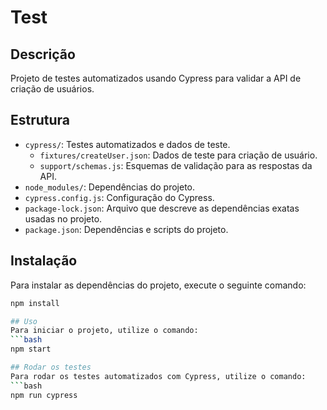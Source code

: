 # Test

## Descrição
Projeto de testes automatizados usando Cypress para validar a API de criação de usuários.

## Estrutura
- `cypress/`: Testes automatizados e dados de teste.
  - `fixtures/createUser.json`: Dados de teste para criação de usuário.
  - `support/schemas.js`: Esquemas de validação para as respostas da API.
- `node_modules/`: Dependências do projeto.
- `cypress.config.js`: Configuração do Cypress.
- `package-lock.json`: Arquivo que descreve as dependências exatas usadas no projeto.
- `package.json`: Dependências e scripts do projeto.

## Instalação
Para instalar as dependências do projeto, execute o seguinte comando:
```bash
npm install

## Uso
Para iniciar o projeto, utilize o comando:
```bash
npm start

## Rodar os testes
Para rodar os testes automatizados com Cypress, utilize o comando:
```bash
npm run cypress

